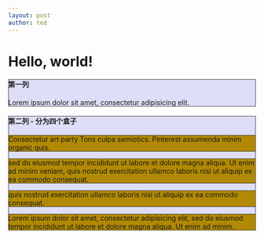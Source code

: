 ```yaml
---
layout: post
author: ted
---
```


<div class="container">
    <h1>Hello, world!</h1>
    <div class="row">
        <div class="col-md-3" style="background-color: #dedef8;box-shadow: inset 1px -1px 1px #444, inset -1px 1px 1px #444;">
            <h4>第一列</h4>
            <p>
                Lorem ipsum dolor sit amet, consectetur adipisicing elit.
            </p>
        </div>
        <div class="col-md-9" style="background-color: #dedef8;box-shadow: inset 1px -1px 1px #444, inset -1px 1px 1px #444;">
            <h4>第二列 - 分为四个盒子</h4>
            <div class="row">
                <div class="col-md-6" style="background-color: #B18904; box-shadow: inset 1px -1px 1px #444, inset -1px 1px 1px #444;">
                    <p>
                        Consectetur art party Tonx culpa semiotics. Pinterest 
        assumenda minim organic quis.
                    </p>
                </div>
                <div class="col-md-6" style="background-color: #B18904; box-shadow: inset 1px -1px 1px #444, inset -1px 1px 1px #444;">
                    <p>
                         sed do eiusmod tempor incididunt ut labore et dolore magna 
        aliqua. Ut enim ad minim veniam, quis nostrud exercitation 
        ullamco laboris nisi ut aliquip ex ea commodo consequat.
                    </p>
                </div>
            </div>
            <div class="row">
                <div class="col-md-6" style="background-color: #B18904; box-shadow: inset 1px -1px 1px #444, inset -1px 1px 1px #444;">
                    <p>
                        quis nostrud exercitation ullamco laboris nisi ut 
        aliquip ex ea commodo consequat.
                    </p>
                </div>
                <div class="col-md-6" style="background-color: #B18904; box-shadow: inset 1px -1px 1px #444, inset -1px 1px 1px #444;">
                    <p>
                        Lorem ipsum dolor sit amet, consectetur adipisicing elit, 
        sed do eiusmod tempor incididunt ut labore et dolore magna 
        aliqua. Ut enim ad minim.
                    </p>
                </div>
            </div>
        </div>
    </div>
</div>